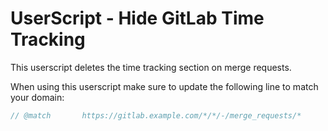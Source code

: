 # UserScript - Hide GitLab Time Tracking

This userscript deletes the time tracking section on merge requests.

When using this userscript make sure to update the following line to match your domain:
```js
// @match       https://gitlab.example.com/*/*/-/merge_requests/*
```
